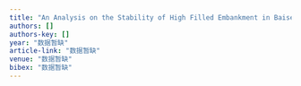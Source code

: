 ```yaml
---
title: "An Analysis on the Stability of High Filled Embankment in Baise to Luocunkou Expressway [J]"
authors: []
authors-key: []
year: "数据暂缺"
article-link: "数据暂缺"
venue: "数据暂缺"
bibex: "数据暂缺"
---
```


